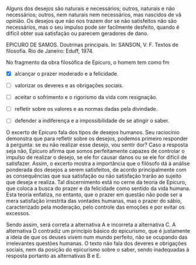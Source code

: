 

Alguns dos desejos são naturais e necessários; outros, naturais e não necessários; outros, nem naturais nem necessários, mas nascidos de vã opinião. Os desejos que não nos trazem dor se não satisfeitos não são necessários, mas o seu impulso pode ser facilmente desfeito, quando é difícil obter sua satisfação ou parecem geradores de dano.

EPICURO DE SAMOS. Doutrinas principais. In: SANSON, V. F. Textos de filosofia. Rio de Janeiro: Eduff, 1974.

No fragmento da obra filosófica de Epicuro, o homem tem como fm



- [x] alcançar o prazer moderado e a felicidade.
- [ ] valorizar os deveres e as obrigações sociais.
- [ ] aceitar o sofrimento e o rigorismo da vida com resignação.
- [ ] refletir sobre os valores e as normas dadas pela divindade.
- [ ] defender a indiferença e a impossibilidade de se atingir o saber.


O excerto de Epicuro fala dos tipos de desejos humanos. Seu raciocínio demonstra que para refletir sobre os desejos, podemos primeiro responder à pergunta: se eu não realizar esse desejo, vou sentir dor? Caso a resposta seja não, Epicuro afirma que somos perfeitamente capazes de controlar o impulso de realizar o desejo, se ele for causar danos ou se ele for difícil de satisfazer. Assim, o excerto mostra a importância que o filósofo dá à análise ponderada dos desejos a serem satisfeitos, de acordo principalmente com as consequências que sua satisfação ou não satisfação trarão ao sujeito que deseja e realiza. Tal discernimento está no cerne da teoria de Epicuro, que coloca a busca do prazer e da felicidade como sentido da vida humana. Esta teoria enfatiza, no entanto, que o prazer em questão não pode ser a mera satisfação irrestrita das vontades humanas, mas o prazer do sábio, caracterizado pela moderação, pelo controle das emoções e por evitar os excessos.

Sendo assim, será correta a alternativa A e incorreta a alternativa C. A alternativa D contradiz um princípio básico do epicurismo, que é justamente a ideia de que os deuses vivem num mundo perfeito, não se ocupando das irrelevantes questões humanas. O texto não fala dos deveres e obrigações sociais, nem da posição do epicurismo sobre o saber, sendo inadequadas à resposta portanto as alternativas B e E.
